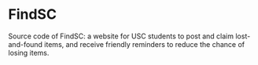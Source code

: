 # FindSC
Source code of FindSC: a website for USC students to post and claim lost-and-found items, and receive friendly reminders to reduce the chance of losing items.
